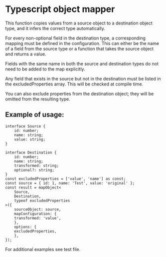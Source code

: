 # Typescript object mapper

This function copies values from a source object to a destination object type, and it infers the correct type automatically.

For every non-optional field in the destination type, a corresponding mapping must be defined in the configuration. This can either be the name of a field from the source type or a function that takes the source object and returns a value.

Fields with the same name in both the source and destination types do not need to be added to the map explicitly.

Any field that exists in the source but not in the destination must be listed in the excludedProperties array. This will be checked at compile time.

You can also exclude properties from the destination object; they will be omitted from the resulting type.

## Example of usage:

```
interface Source {
    id: number;
    name: string;
    value: string;
}

interface Destination {
    id: number;
    name: string;
    transformed: string;
    optional?: string;
}
const excludedProperties = ['value', 'name'] as const;
const source = { id: 1, name: 'Test', value: 'original' };
const result = mapObject<
    Source,
    Destination,
    typeof excludedProperties
>({
    sourceObject: source,
    mapConfiguration: {
    transformed: 'value',
    },
    options: {
    excludedProperties,
    },
});
```

For additional examples see test file.
